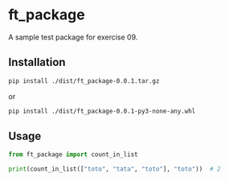 # ft_package

A sample test package for exercise 09.

## Installation

```bash
pip install ./dist/ft_package-0.0.1.tar.gz
```
or
```bash
pip install ./dist/ft_package-0.0.1-py3-none-any.whl
```

## Usage

```python
from ft_package import count_in_list

print(count_in_list(["toto", "tata", "toto"], "toto"))  # 2
```
